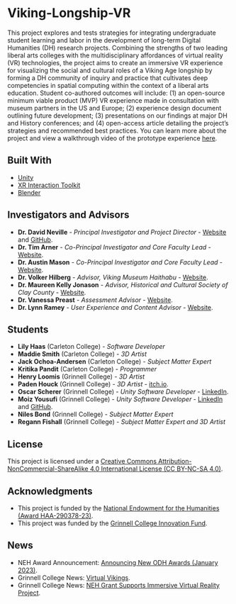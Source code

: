 # Viking-Longship-VR
This project explores and tests strategies for integrating undergraduate student learning and labor in the development of long-term Digital Humanities (DH) research projects. Combining the strengths of two leading liberal arts colleges with the multidisciplinary affordances of virtual reality (VR) technologies, the project aims to create an immersive VR experience for visualizing the social and cultural roles of a Viking Age longship by forming a DH community of inquiry and practice that cultivates deep competencies in spatial computing within the context of a liberal arts education. Student co-authored outcomes will include: (1) an open-source minimum viable product (MVP) VR experience made in consultation with museum partners in the US and Europe; (2) experience design document outlining future development; (3) presentations on our findings at major DH and History conferences; and (4) open-access article detailing the project’s strategies and recommended best practices. You can learn more about the project and view a walkthrough video of the prototype experience [here](https://youtu.be/SJ-tCGOemZU).

## Built With

* [Unity](https://unity3d.com/)
* [XR Interaction Toolkit](https://docs.unity3d.com/Packages/com.unity.xr.interaction.toolkit@2.3/manual/index.html)
* [Blender](https://www.blender.org/)

## Investigators and Advisors

* **Dr. David Neville** - *Principal Investigator and Project Director* - [Website](https://doktorfrag.com/) and [GitHub](https://github.com/doktorfrag).
* **Dr. Tim Arner** - *Co-Principal Investigator and Core Faculty Lead* - [Website](https://www.grinnell.edu/user/arnertim).
* **Dr. Austin Mason** - *Co-Principal Investigator and Core Faculty Lead* - [Website](https://medhieval.com/).
* **Dr. Volker Hilberg** - *Advisor, Viking Museum Haithabu* - [Website](https://haithabu.de/de/startseite).
* **Dr. Maureen Kelly Jonason** - *Advisor, Historical and Cultural Society of Clay County* - [Website](https://www.hcscconline.org/).
* **Dr. Vanessa Preast** - *Assessment Advisor* - [Website](https://www.grinnell.edu/user/preastva).
* **Dr. Lynn Ramey** - *User Experience and Content Advisor* - [Website](https://my.vanderbilt.edu/lynnramey/).

## Students

* **Lily Haas** (Carleton College) - _Software Developer_
* **Maddie Smith** (Carleton College) -	_3D Artist_
* **Jack Ochoa-Andersen** (Carleton College) -	_Subject Matter Expert_
* **Kritika Pandit**	(Carleton College) - _Programmer_
* **Henry Loomis** (Grinnell College) -	_3D Artist_
* **Paden Houck** (Grinnell College) -	_3D Artist_ - [itch.io](https://houckdev.itch.io/).
* **Oscar Scherer** (Grinnell College) -	_Unity Software Developer_ - [LinkedIn](https://www.linkedin.com/in/oscar-scherer-358aaa252/).
* **Moiz Yousufi** (Grinnell College) -	_Unity Software Developer_ - [LinkedIn](https://linkedin.com/in/moiz-yousufi-503477182) and [GitHub](https://github.com/moizyousufi).
* **Niles Bond** (Grinnell College) -	_Subject Matter Expert_
* **Regann Fishall** (Grinnell College) -	_Subject Matter Expert and 3D Artist_

## License

This project is licensed under a [Creative Commons Attribution-NonCommercial-ShareAlike 4.0 International License (CC BY-NC-SA 4.0)](https://creativecommons.org/licenses/by-nc-sa/4.0/).

## Acknowledgments

* This project is funded by the [National Endowment for the Humanities (Award HAA-290378-23)](https://www.neh.gov/blog/announcing-new-odh-awards-january-2023).
* This project was funded by the [Grinnell College Innovation Fund](https://www.grinnell.edu/about/leadership/president/innovationfund/2017-18-projects).

## News
* NEH Award Announcement: [Announcing New ODH Awards (January 2023)](https://www.neh.gov/blog/announcing-new-odh-awards-january-2023).
* Grinnell College News: [Virtual Vikings](https://www.grinnell.edu/news/virtual-vikings).
* Grinnell College News: [NEH Grant Supports Immersive Virtual Reality Project](https://www.grinnell.edu/news/neh-grant-supports-immersive-virtual-reality-project).
